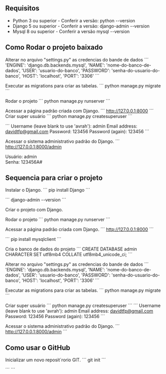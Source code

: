 ## Requisitos

* Python 3 ou superior - Conferir a versão: python --version
* Django 5 ou superior - Conferir a versão: django-admin --version
* Mysql 8 ou superior  - Conferir a versão mysql --version

## Como Rodar o projeto baixado
Alterar no arquivo "settings.py" as credencias do bande de dados
´´´
'ENGINE': 'django.db.backends.mysql',
    'NAME': 'nome-do-banco-de-dados',
    'USER': 'usuario-do-banco',
    'PASSWORD': 'senha-do-usuario-do-banco',
    'HOST': 'localhost',
    'PORT': '3306'
´´´ 

Executar as migrations para criar as tabelas.
´´´
python manage.py migrate
´´´

Rodar o projeto
´´´
python manage.py runserver
´´´

Acessar a página padrão criada com Django.
´´´
http://127.0.0.1:8000
´´´
Criar super usuário
´´´
python manage.py createsuperuser
´´´

´´´
Username (leave blank to use 'avrah'): admin
Email address: davidtfp@gmail.com
Password: 123456
Password (again): 123456
´´´

Acessar o sistema administrativo padrão do Django.
´´´
http://127.0.0.1:8000/admin

Usuário: admin<br>
Senha: 123456A#

## Sequencia para criar o projeto
Instalar o Django.
´´´
pip install Django
´´´

´´´
django-admin --version
´´´

Criar o projeto com Django.

Rodar o projeto
´´´
python manage.py runserver
´´´

Acessar a página padrão criada com Django.
´´´
http://127.0.0.1:8000
´´´

´´´
pip install mysqlclient 
´´´

Cria o banco de dados do projeto
´´´
CREATE DATABASE admin CHARACTER SET utf8mb4 COLLATE utf8mb4_unicode_ci;
´´´

Alterar no arquivo "settings.py" as credencias do bande de dados
´´´
'ENGINE': 'django.db.backends.mysql',
    'NAME': 'nome-do-banco-de-dados',
    'USER': 'usuario-do-banco',
    'PASSWORD': 'senha-do-usuario-do-banco',
    'HOST': 'localhost',
    'PORT': '3306'
´´´ 

Executar as migrations para criar as tabelas.
´´´
python manage.py migrate
´´´

Criar super usuário
´´´
python manage.py createsuperuser
´´´
´´´
Username (leave blank to use 'avrah'): admin
Email address: davidtfp@gmail.com
Password: 123456
Password (again): 123456
´´´

Acessar o sistema administrativo padrão do Django.
´´´
http://127.0.0.1:8000/admin
´´´

## Como usar  o GitHub

Inicializar um novo reposit´rorio GIT.
´´´
git init
´´´

´´´
´´´